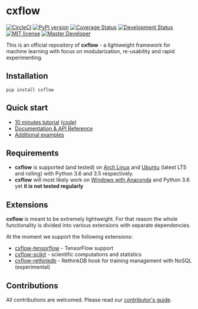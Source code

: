 # cxflow
[![CircleCI](https://circleci.com/gh/Cognexa/cxflow/tree/master.svg?style=shield)](https://circleci.com/gh/Cognexa/cxflow/tree/master)
[![PyPI version](https://badge.fury.io/py/cxflow.svg)](https://badge.fury.io/py/cxflow)
[![Coverage 
Status](https://coveralls.io/repos/github/Cognexa/cxflow/badge.svg?branch=master)](https://coveralls.io/github/Cognexa/cxflow?branch=master)
[![Development Status](https://img.shields.io/badge/status-CX%20Regular-brightgreen.svg?style=flat)]()
[![MIT license](https://img.shields.io/badge/license-MIT-blue.svg?style=flat)](LICENSE)
[![Master Developer](https://img.shields.io/badge/master-Petr%20Bělohlávek-lightgrey.svg?style=flat)]()

This is an official repository of **cxflow** - a lightweight framework for machine learning with focus on modularization, re-usability and rapid experimenting.

## Installation
```
pip install cxflow
```

## Quick start

- [10 minutes tutorial](https://cxflow.org/tutorial) ([code](https://github.com/Cognexa/cxflow-examples/tree/master/majority))
- [Documentation & API Reference](https://cxflow.org/)
- [Additional examples](https://github.com/cognexa/cxflow-examples)

## Requirements
 - **cxflow** is supported (and tested) on [Arch Linux](https://www.archlinux.org) and [Ubuntu](http://releases.ubuntu.com) (latest LTS and rolling) with Python 3.6 and 3.5 respectively.
 - **cxflow** will most likely work on [Windows with Anaconda](https://www.anaconda.com/download/) and Python 3.6 yet **it is not tested regularly**


## Extensions
**cxflow** is meant to be extremely lightweight.
For that reason the whole functionality is divided into various extensions with separate dependencies.

At the moment we support the following extensions:

- [cxflow-tensorflow](https://github.com/Cognexa/cxflow-tensorflow) - TensorFlow support
- [cxflow-scikit](https://github.com/Cognexa/cxflow-scikit) - scientific computations and statistics
- [cxflow-rethinkdb](https://github.com/Cognexa/cxflow-rethinkdb) - RethinkDB hook for training management with NoSQL (experimental)

## Contributions

All contributions are welcomed. Please read our [contributor's guide](CONTRIBUTING.md).

